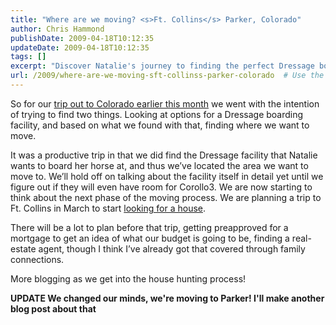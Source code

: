 ```yaml
---
title: "Where are we moving? <s>Ft. Collins</s> Parker, Colorado"
author: Chris Hammond
publishDate: 2009-04-18T10:12:35
updateDate: 2009-04-18T10:12:35
tags: []
excerpt: "Discover Natalie's journey to finding the perfect Dressage boarding facility in Colorado, leading to the decision of where to move next. Stay tuned for house hunting in Parker!"
url: /2009/where-are-we-moving-sft-collinss-parker-colorado  # Use the generated URL with year
---
```

<p>So for our <a target="_blank" href="https://www.going2colorado.com/Blog/itemId/90/Back-home-from-Colorado.aspx">trip out to Colorado earlier this month</a> we went with the intention of trying to find two things. Looking at options for a Dressage boarding facility, and based on what we found with that, finding where we want to move.</p> <p>It was a productive trip in that we did find the Dressage facility that Natalie wants to board her horse at, and thus we’ve located the area we want to move to. We’ll hold off on talking about the facility itself in detail yet until we figure out if they will even have room for Corollo3. We are now starting to think about the next phase of the moving process. We are planning a trip to Ft. Collins in March to start <a target="_blank" href="https://www.going2colorado.com/Blog/itemid/69/Our-Home-Requirements.aspx">looking for a house</a>.</p> <p>There will be a lot to plan before that trip, getting preapproved for a mortgage to get an idea of what our budget is going to be, finding a real-estate agent, though I think I’ve already got that covered through family connections.</p> <p>More blogging as we get into the house hunting process!</p> <p><strong>UPDATE We changed our minds, we're moving to Parker! I'll make another blog post about that</strong></p>


